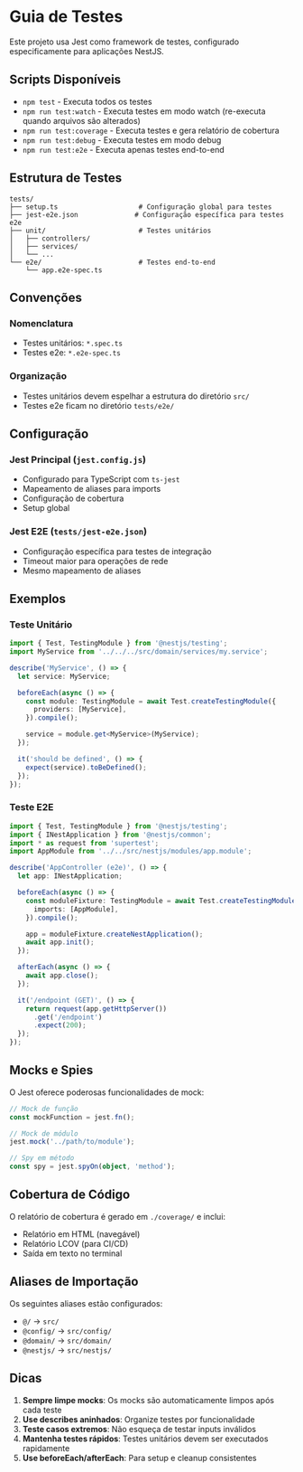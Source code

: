 # Guia de Testes

Este projeto usa Jest como framework de testes, configurado especificamente para aplicações NestJS.

## Scripts Disponíveis

- `npm test` - Executa todos os testes
- `npm run test:watch` - Executa testes em modo watch (re-executa quando arquivos são alterados)
- `npm run test:coverage` - Executa testes e gera relatório de cobertura
- `npm run test:debug` - Executa testes em modo debug
- `npm run test:e2e` - Executa apenas testes end-to-end

## Estrutura de Testes

```
tests/
├── setup.ts                    # Configuração global para testes
├── jest-e2e.json              # Configuração específica para testes e2e
├── unit/                       # Testes unitários
│   ├── controllers/
│   ├── services/
│   └── ...
└── e2e/                        # Testes end-to-end
    └── app.e2e-spec.ts
```

## Convenções

### Nomenclatura
- Testes unitários: `*.spec.ts`
- Testes e2e: `*.e2e-spec.ts`

### Organização
- Testes unitários devem espelhar a estrutura do diretório `src/`
- Testes e2e ficam no diretório `tests/e2e/`

## Configuração

### Jest Principal (`jest.config.js`)
- Configurado para TypeScript com `ts-jest`
- Mapeamento de aliases para imports
- Configuração de cobertura
- Setup global

### Jest E2E (`tests/jest-e2e.json`)
- Configuração específica para testes de integração
- Timeout maior para operações de rede
- Mesmo mapeamento de aliases

## Exemplos

### Teste Unitário
```typescript
import { Test, TestingModule } from '@nestjs/testing';
import MyService from '../../../src/domain/services/my.service';

describe('MyService', () => {
  let service: MyService;

  beforeEach(async () => {
    const module: TestingModule = await Test.createTestingModule({
      providers: [MyService],
    }).compile();

    service = module.get<MyService>(MyService);
  });

  it('should be defined', () => {
    expect(service).toBeDefined();
  });
});
```

### Teste E2E
```typescript
import { Test, TestingModule } from '@nestjs/testing';
import { INestApplication } from '@nestjs/common';
import * as request from 'supertest';
import AppModule from '../../src/nestjs/modules/app.module';

describe('AppController (e2e)', () => {
  let app: INestApplication;

  beforeEach(async () => {
    const moduleFixture: TestingModule = await Test.createTestingModule({
      imports: [AppModule],
    }).compile();

    app = moduleFixture.createNestApplication();
    await app.init();
  });

  afterEach(async () => {
    await app.close();
  });

  it('/endpoint (GET)', () => {
    return request(app.getHttpServer())
      .get('/endpoint')
      .expect(200);
  });
});
```

## Mocks e Spies

O Jest oferece poderosas funcionalidades de mock:

```typescript
// Mock de função
const mockFunction = jest.fn();

// Mock de módulo
jest.mock('../path/to/module');

// Spy em método
const spy = jest.spyOn(object, 'method');
```

## Cobertura de Código

O relatório de cobertura é gerado em `./coverage/` e inclui:
- Relatório em HTML (navegável)
- Relatório LCOV (para CI/CD)
- Saída em texto no terminal

## Aliases de Importação

Os seguintes aliases estão configurados:
- `@/` → `src/`
- `@config/` → `src/config/`
- `@domain/` → `src/domain/`
- `@nestjs/` → `src/nestjs/`

## Dicas

1. **Sempre limpe mocks**: Os mocks são automaticamente limpos após cada teste
2. **Use describes aninhados**: Organize testes por funcionalidade
3. **Teste casos extremos**: Não esqueça de testar inputs inválidos
4. **Mantenha testes rápidos**: Testes unitários devem ser executados rapidamente
5. **Use beforeEach/afterEach**: Para setup e cleanup consistentes
